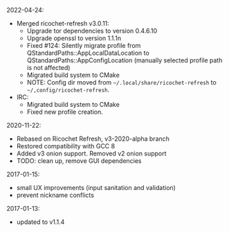 2022-04-24:
 * Merged ricochet-refresh v3.0.11:
   - Upgrade tor dependencies to version 0.4.6.10
   - Upgrade openssl to version 1.1.1n
   - Fixed #124: Silently migrate profile from
     QStandardPaths::AppLocalDataLocation to QStandardPaths::AppConfigLocation
     (manually selected profile path is not affected)
   - Migrated build system to CMake
   * NOTE: Config dir moved from `~/.local/share/ricochet-refresh` to
     `~/,config/ricochet-refresh`.
 * IRC:
   - Migrated build system to CMake
   - Fixed new profile creation.

2020-11-22:
 * Rebased on Ricochet Refresh, v3-2020-alpha branch
 * Restored compatibility with GCC 8
 * Added v3 onion support. Removed v2 onion support
 * TODO: clean up, remove GUI dependencies

2017-01-15:
 * small UX improvements (input sanitation and validation)
 * prevent nickname conflicts

2017-01-13:
 * updated to v1.1.4

